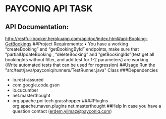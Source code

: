 PAYCONIQ API TASK
===================
## API Documentation:
http://restful-booker.herokuapp.com/apidoc/index.html#api-Booking-GetBookings
##Project Requirements:
• You have a working “createBooking” and “getBookingById” endpoints, make sure that “partialUpdateBooking , “deleteBooking” and “getBookingIds”(test get all bookingIds without filter, and add test for 1-2 parameters) are working. (Write automated tests that can be used for regression)
##Usage
Run the "src/test/java/payconiq/runners/TestRunner.java" Class
###Dependencies
- io.rest-assured
- com.google.code.gson
- io.cucumber
- net.masterthought
- org.apache.poi
tech.grasshopper
####PlugIns
org.apache.maven.plugins
net.masterthought
##Help
In case you have a question contact (erdem.yilmaz@payconiq.com)